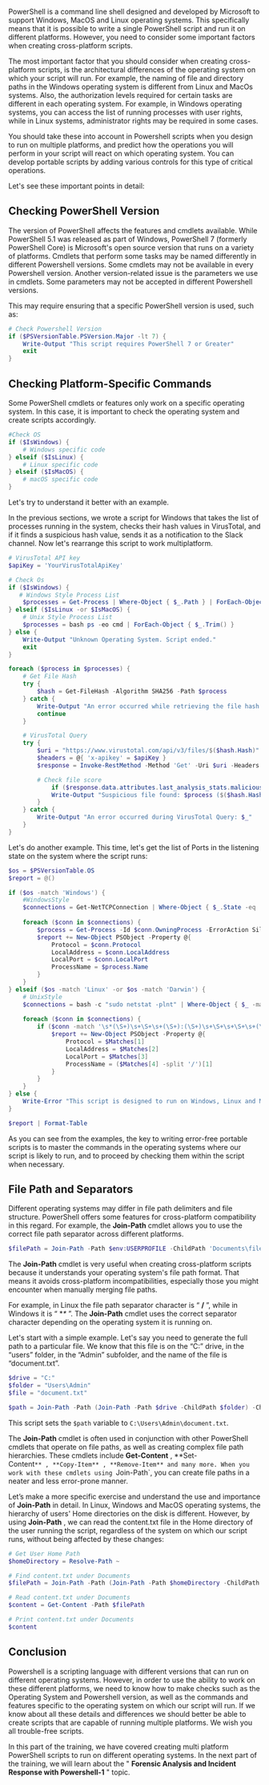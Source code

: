 
PowerShell is a command line shell designed and developed by Microsoft to support Windows, MacOS and Linux operating systems. This specifically means that it is possible to write a single PowerShell script and run it on different platforms. However, you need to consider some important factors when creating cross-platform scripts.

The most important factor that you should consider when creating cross-platform scripts, is the architectural differences of the operating system on which your script will run. For example, the naming of file and directory paths in the Windows operating system is different from Linux and MacOs systems. Also, the authorization levels required for certain tasks are different in each operating system. For example, in Windows operating systems, you can access the list of running processes with user rights, while in Linux systems, administrator rights may be required in some cases.

You should take these into account in Powershell scripts when you design to run on multiple platforms, and predict how the operations you will perform in your script will react on which operating system. You can develop portable scripts by adding various controls for this type of critical operations.

Let's see these important points in detail:

  

## Checking PowerShell Version

The version of PowerShell affects the features and cmdlets available. While PowerShell 5.1 was released as part of Windows, PowerShell 7 (formerly PowerShell Core) is Microsoft's open source version that runs on a variety of platforms. Cmdlets that perform some tasks may be named differently in different Powershell versions. Some cmdlets may not be available in every Powershell version. Another version-related issue is the parameters we use in cmdlets. Some parameters may not be accepted in different Powershell versions.

This may require ensuring that a specific PowerShell version is used, such as:

```powershell
# Check Powershell Version
if ($PSVersionTable.PSVersion.Major -lt 7) {
	Write-Output "This script requires PowerShell 7 or Greater"
	exit
}
```

## Checking Platform-Specific Commands

Some PowerShell cmdlets or features only work on a specific operating system. In this case, it is important to check the operating system and create scripts accordingly.

```powershell
#Check OS
if ($IsWindows) {
    # Windows specific code
} elseif ($IsLinux) {
    # Linux specific code
} elseif ($IsMacOS) {
    # macOS specific code
}
```

Let's try to understand it better with an example.

In the previous sections, we wrote a script for Windows that takes the list of processes running in the system, checks their hash values in VirusTotal, and if it finds a suspicious hash value, sends it as a notification to the Slack channel. Now let's rearrange this script to work multiplatform.

```powershell
# VirusTotal API key
$apiKey = 'YourVirusTotalApiKey'

# Check Os
if ($IsWindows) {
   # Windows Style Process List
	$processes = Get-Process | Where-Object { $_.Path } | ForEach-Object { $_.Path }
} elseif ($IsLinux -or $IsMacOS) {
    # Unix Style Process List
	$processes = bash ps -eo cmd | ForEach-Object { $_.Trim() }
} else {
	Write-Output "Unknown Operating System. Script ended."
	exit
}

foreach ($process in $processes) {
    # Get File Hash
	try {
		$hash = Get-FileHash -Algorithm SHA256 -Path $process
	} catch {
		Write-Output "An error occurred while retrieving the file hash: $_"
		continue
	}

	# VirusTotal Query
	try {
		$uri = "https://www.virustotal.com/api/v3/files/$($hash.Hash)"
		$headers = @{ 'x-apikey' = $apiKey }
		$response = Invoke-RestMethod -Method 'Get' -Uri $uri -Headers $headers

		# Check file score
			if ($response.data.attributes.last_analysis_stats.malicious -gt 0) {
			Write-Output "Suspicious file found: $process ($($hash.Hash))"
		}
	} catch {
		Write-Output "An error occurred during VirusTotal Query: $_"
	}
}
```

Let's do another example. This time, let's get the list of Ports in the listening state on the system where the script runs:

```powershell
$os = $PSVersionTable.OS
$report = @()

if ($os -match 'Windows') {
    #WindowsStyle
	$connections = Get-NetTCPConnection | Where-Object { $_.State -eq 'Listen' }
		
	foreach ($conn in $connections) {
		$process = Get-Process -Id $conn.OwningProcess -ErrorAction SilentlyContinue
		$report += New-Object PSObject -Property @{
			Protocol = $conn.Protocol
			LocalAddress = $conn.LocalAddress
			LocalPort = $conn.LocalPort
			ProcessName = $process.Name
		}
	}
} elseif ($os -match 'Linux' -or $os -match 'Darwin') {
    # UnixStyle
	$connections = bash -c "sudo netstat -plnt" | Where-Object { $_ -match 'LISTEN' }
		
	foreach ($conn in $connections) {
		if ($conn -match '\s*(\S+)\s+\S+\s+(\S+):(\S+)\s+\S+\s+\S+\s+(\S+).+') {
			$report += New-Object PSObject -Property @{
				Protocol = $Matches[1]
				LocalAddress = $Matches[2]
				LocalPort = $Matches[3]
				ProcessName = ($Matches[4] -split '/')[1]
			}
		}
	}
} else {
	Write-Error "This script is designed to run on Windows, Linux and MacOS."
}

$report | Format-Table
```

As you can see from the examples, the key to writing error-free portable scripts is to master the commands in the operating systems where our script is likely to run, and to proceed by checking them within the script when necessary.

  

## File Path and Separators

Different operating systems may differ in file path delimiters and file structure. PowerShell offers some features for cross-platform compatibility in this regard. For example, the **Join-Path** cmdlet allows you to use the correct file path separator across different platforms.

```powershell
$filePath = Join-Path -Path $env:USERPROFILE -ChildPath 'Documents\file.txt'
```

The **Join-Path** cmdlet is very useful when creating cross-platform scripts because it understands your operating system's file path format. That means it avoids cross-platform incompatibilities, especially those you might encounter when manually merging file paths.

For example, in Linux the file path separator character is “ **/** ”, while in Windows it is “ **\** ”. The **Join-Path** cmdlet uses the correct separator character depending on the operating system it is running on.

Let's start with a simple example. Let's say you need to generate the full path to a particular file. We know that this file is on the “C:” drive, in the “users” folder, in the “Admin” subfolder, and the name of the file is “document.txt”.

```powershell
$drive = "C:"
$folder = "Users\Admin"
$file = "document.txt"

$path = Join-Path -Path (Join-Path -Path $drive -ChildPath $folder) -ChildPath $file
```

This script sets the `$path` variable to `C:\Users\Admin\document.txt`.

The **Join-Path** cmdlet is often used in conjunction with other PowerShell cmdlets that operate on file paths, as well as creating complex file path hierarchies. These cmdlets include **Get-Content** , **Set-Content`** , **Copy-Item** , **Remove-Item** and many more. When you work with these cmdlets using `Join-Path`, you can create file paths in a neater and less error-prone manner.

Let’s make a more specific exercise and understand the use and importance of **Join-Path** in detail. In Linux, Windows and MacOS operating systems, the hierarchy of users' Home directories on the disk is different. However, by using **Join-Path** , we can read the content.txt file in the Home directory of the user running the script, regardless of the system on which our script runs, without being affected by these changes:

```powershell
# Get User Home Path
$homeDirectory = Resolve-Path ~

# Find content.txt under Documents
$filePath = Join-Path -Path (Join-Path -Path $homeDirectory -ChildPath "Documents") -ChildPath "content.txt"

# Read content.txt under Documents
$content = Get-Content -Path $filePath

# Print content.txt under Documents
$content
```

## Conclusion

Powershell is a scripting language with different versions that can run on different operating systems. However, in order to use the ability to work on these different platforms, we need to know how to make checks such as the Operating System and Powershell version, as well as the commands and features specific to the operating system on which our script will run. If we know about all these details and differences we should better be able to create scripts that are capable of running multiple platforms. We wish you all trouble-free scripts.

  

In this part of the training, we have covered creating multi platform PowerShell scripts to run on different operating systems. In the next part of the training, we will learn about the " **Forensic Analysis and Incident Response with Powershell-1** " topic.